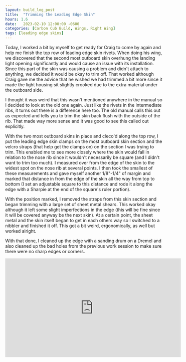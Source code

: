 ```yaml
---
layout: build_log_post
title:  "Trimming the Leading Edge Skin"
hours: 1.6
date:   2023-02-10 12:00:00 -0600
categories: [Carbon Cub Build, Wings, Right Wing]
tags: [leading edge skins]
---
```


Today, I worked a bit by myself to get ready for Craig to come by again and help me finish the top row of leading edge skin rivets. When doing his wing, we discovered that the second most outboard skin overhung the landing light opening significantly and would cause an issue with its installation. Since this part of the skin was causing a problem and didn't attach to anything, we decided it would be okay to trim off. That worked although Craig gave me the advice that he wished we had trimmed a bit more since it made the light housing sit slightly crooked due to the extra material under the outboard side.

I thought it was weird that this wasn't mentioned anywhere in the manual so I decided to look at the old one again. Just like the rivets in the intermediate ribs, it turns out there is a difference here too. The old manual calls this out as expected and tells you to trim the skin back flush with the outside of the rib. That made way more sense and it was good to see this called out explicitly.

With the two most outboard skins in place and cleco'd along the top row, I put the leading edge skin clamps on the most outboard skin section and the velcro straps (that help get the clamps on) on the section I was trying to trim. This enabled me to see more closely where the skin would fall in relation to the nose rib since it wouldn't necessarily be square (and I didn't want to trim too much). I measured over from the edge of the skin to the widest spot on the nose rib at several points. I then took the smallest of these measurements and gave myself another 1/8"-1/4" of margin and marked that distance in from the edge of the skin all the way from top to bottom (I set an adjustable square to this distance and rode it along the edge with a Sharpie at the end of the square's ruler portion).

With the position marked, I removed the straps from this skin section and began trimming with a large set of sheet metal shears. This worked okay although it left some slight imperfections in the edge (this will be fine since it will be covered anyway be the next skin). At a certain point, the sheet metal and the skin itself began to get in each others way so I switched to a nibbler and finished it off. This got a bit weird, ergonomically, as well but worked alright.

With that done, I cleaned up the edge with a sanding drum on a Dremel and also cleaned up the bad holes from the previous work session to make sure there were no sharp edges or corners.

<iframe width="560" height="315" src="https://www.youtube.com/embed/in3EXXCp9VM" title="YouTube video player" frameborder="0" allow="accelerometer; autoplay; clipboard-write; encrypted-media; gyroscope; picture-in-picture; web-share" allowfullscreen></iframe>

[^section-49-ref]: Wing Manual (EX-2/EX-3) CK-KM301 Rev B, Section 49